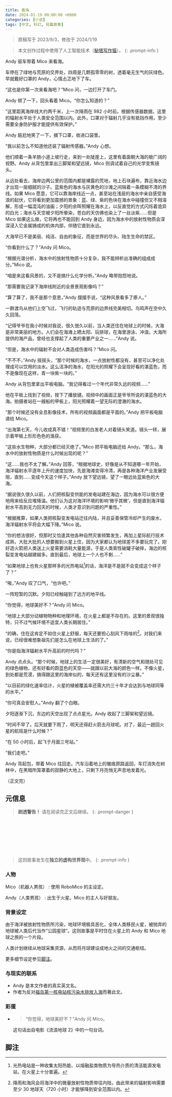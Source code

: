```yaml
---
title: 看海
date: 2024-01-19 00:00:00 +0800
categories: [小说]
tags: [中文, 科幻, 短篇故事]
---
```


> 原稿写于 2023/9/3，修改于 2024/1/19

<!-- prettier-ignore-start -->
> 本文创作过程中使用了人工智能技术（[秘塔写作猫](https://xiezuocat.com/)）。
{: .prompt-info }
<!-- prettier-ignore-end -->

Andy 驱车带着 Mico 来看海。

车停在了绿地与荒原的交界处，四周是几颗孤零零的树，透着毫无生气的灰绿色。早就戴好口罩的 Andy，心情忐忑地下了车。

“这也是你第一次来看海吧？”Mico 问，一边打开了车门。

Andy 顿了一下，回头看着 Mico。“你怎么知道的？”

“这里距离海岸线大约两千米，上一次降雨在 982 小时前。根据传感器数据，这里的辐射水平处于人类安全范围以内。此外，口罩对于辐射几乎没有抵挡作用，至少需要全身防护服才能提供有效保护。”

Andy 尴尬地笑了一下，摘下口罩，收进口袋里。

“我以前怎么不知道他还装了辐射传感器。”Andy 心想。

他们顺着一条羊肠小道上坡行走，来到一处陡崖上，这里有着面朝大海的极广阔的视野。Andy 从背包里拿出三脚架和望远镜，Mico 则调试着自己的光学变焦镜头。

从远处看去，海岸边两公里的范围内都是裸露的荒地，地上石块遍布，靠近海水边才出现一层细腻的沙子。蓝紫色的海水与灰黄色的沙滩之间隔着一条模糊不清的界线。如果 Mico 愿意，它可以靠海岸线近一点，甚至站在浅层的海水中亲自感受海浪的起伏，它将看到更加震撼的景象：蓝、绿、紫的色块在海水中碰撞但又不相溶解，形成一幅混沌的油画；夕阳的余晖照耀在海水上，以反直觉的方式闪烁着诡异的白光；海水与天空被夕阳所晕染，苍白的天仿佛也染上了一丝淡紫……但是 Mico 如果这么做，它将再也不能回到 Andy 身边，因为海水中的放射性物质会深深浸入它金属铸成的机体内部，伴随它直到永远。

大海早已不是美丽、纯洁、自由的象征，而是世界的尽头、陆生生命的禁区。

“你看到什么了？”Andy 问 Mico。

“根据光谱分析，海水中的放射性物质十分复杂，我不能辨析出准确的组成成分。”Mico 说。

“咱是来这看风景的，又不是搞什么化学分析。”Andy 略带抱怨地说。

“那需要我记录下海岸线附近的全景景观影像吗？”

“算了算了，我不是那个意思，”Andy 摆摆手说，“这种风景看多了瘆人。”

一群渡鸟从他们上空飞过，飞行的轨迹与荒原的边界线完美相切。鸟鸣声在空中久久回荡。

“记得爷爷在我小时候对我说，很久很久以前，当人类还住在地球上的时候，大海是非常美丽的地方。人们会在海滩上晒太阳、玩排球，在海里游泳、冲浪。大海所提供的海产品，曾经也支撑起了人类的重要产业之一……”Andy 说。

“但是，海水中的辐射不会对人类造成伤害吗？”Mico 问。

“不不不，”Andy 摇摇头，“那个时候的海水，一点放射性都没有，甚至可以净化处理成可以饮用的淡水。这么洁净的海水，在阳光的照耀下会呈现好看的湛蓝色，而不是像现在这样，青一块紫一块的。”

Andy 从背包里拿出平板电脑。“我记得看过一个年代非常久远的视频……”

他在平板上找到了视频，按下了播放键。视频中的画面正是爷爷所说的湛蓝色的大海。拍摄者站在一艘船的甲板上，阳光照耀着一望无际的澄澈的海水。

“那个时候还没有全息影像技术，所有的视频画面都是平面的。”Andy 把平板电脑递给 Mico。

“出海第七天，今儿收成真不错！”视频里的白发老人对着镜头笑道。镜头一转，展示着甲板上形形色色的渔获。

“这些水生物种，大部分都已经灭绝了。”Mico 把平板电脑还给 Andy。“那么，海水中的放射性物质是什么时候出现的呢？”

“这……我也不太了解。”Andy 回答，“根据地球史，好像是从不知道哪一年开始，海洋辐射水平逐年上升的速度加快，先是海滩变得冷清，再是各种海洋产业发展受阻，直到……变成今天这个样子。”Andy 放下望远镜，望了一眼远处蓝紫色的大海。

“据说很久很久以前，人们把核裂变供能的发电站建在海边，因为海水可以很方便地用来给反应堆降温。他们认为这对海洋环境的影响‘微乎其微’，但是直到海洋辐射水平高到无力回天的时候，人类才意识到问题的严重性。”

“根据推算，如果人类把核裂变发电站迁往内陆，并且妥善保管冷却产生的废水，海洋辐射水平将会大幅下降。”Mico 说。

“你的想法很好，但那时又恰逢其他各种自然灾害频繁发生，再加上星际航行技术成熟，大批大批的人想要搬到火星上住，因为大家都认为地球差不多要玩完了。刚好造火箭把人类送上火星需要消耗大量能源，于是人类索性破罐子破摔，海边的核裂变发电站越建越多。直到最后，地球上一个人也不剩……”

“如果地球上也有火星那样多的光热电站[^1]的话，海洋是不是就不会变成这个样子了？”

“唉，”Andy 叹了口气，“也许吧。”

一阵短暂的沉默。夕阳已经触碰到了远方的地平线。

“你觉得，地球美好不？”Andy 问 Mico。

“地球上大部分动植物物种和地理环境，在火星上都是不存在的。这里的景观很独特，只不过气候环境不适宜人类长期居住。”

“的确，住在这肯定不如住火星上舒服，每天还要担心刮风下雨啥的[^2]。对我们来说，已经很难想象祖先们是怎么在地球上生活的了。”

“你是指海洋辐射水平升高前的时代吗？”

Andy 点点头。“那个时候，地球上的生活一定很美好，有清新的空气和随处可见的绿色植物，还有好看的蔚蓝色的天空——就跟以前大海的颜色一样。不像火星，到处都是荒漠，搞得跟这里的海岸似的，每天还有这里没有的沙尘暴。”

“以目前的绿化速率估计，火星的植被覆盖率还需大约三十年才会达到与地球同等的水平。”

“你可真会安慰人。”Andy 翻了个白眼。

夕阳逐渐下沉，东边的天空出现了点点星光。Andy 收起了三脚架和望远镜。

“时间不早了。后天就要下雨了，明天还得赶火箭去月球呢。对了，最近一趟回火星的航班是什么时候？”

“在 50 小时后，起飞于月面三号站。”

“我们走吧。”

Andy 背起包，带着 Mico 往回走。汽车沿着地上的辙痕原路返回，车灯消失在树林中，在黑暗所笼罩着的寂静的大地上，只剩下月亮悄无声息地发着光。

（正文完）

## 元信息

<!-- prettier-ignore-start -->
> **剧透警告！** 请在阅读完正文后继续。
{: .prompt-danger }

<br><br><br><br><br><br>

> 这则故事发生在**独立的虚构世界观**中。
{: .prompt-info }
<!-- prettier-ignore-end -->

### 人物

Mico（机器人男孩）
: 使用 RoboMico 的主设定。

Andy（人类男孩）
: 出生于火星。Mico 的主人与好朋友。

### 背景设定

由于海洋被放射性物质所污染，地球环境极具恶化，全体人类移民火星，被抛弃的地球被人类后代当作“公园星球”。这则故事是平时住在火星上的 Andy 和 Mico 地球之旅的一个片段。

人类计划继续从地球采集资源，从而将月球建设成地火之间的交通枢纽。

更多细节设定参见[脚注](#脚注)。

### 与现实的联系

- Andy 是本文作者的真实英文名。
- 作者为反对[福岛第一核电站核污染水排放入海](https://zh.wikipedia.org/wiki/%E7%A6%8F%E5%B3%B6%E6%A0%B8%E5%BB%A2%E6%B0%B4%E6%8E%92%E6%94%BE%E5%95%8F%E9%A1%8C)而著此文。

### 彩蛋

- > “你觉得，地球美好不？”Andy 问 Mico。

  这句话出自电影《流浪地球 2》中的一句台词。

## 脚注

[^1]: 光热电站是一种收集太阳热能、以熔融盐类物质为导热介质的清洁能源发电站，在火星上十分普遍。
[^2]: 降雨和海风会将海洋中的微量放射性物质带往内陆，由此带来的辐射影响需要至少 30 地球天（720 小时）才能够降到安全范围以内。
